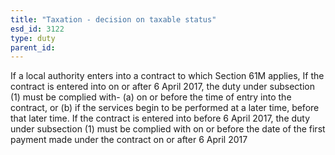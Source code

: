 ```yaml
---
title: "Taxation - decision on taxable status"
esd_id: 3122
type: duty
parent_id:  
---
```


If a local authority enters into a contract to which Section 61M applies, If the contract is entered into on or after 6 April 2017, the duty under subsection (1) must be complied with-
(a)     on or before the time of entry into the contract, or
(b)     if the services begin to be performed at a later time, before that later time.
If the contract is entered into before 6 April 2017, the duty under subsection (1) must be complied with on or before the date of the first payment made under the contract on or after 6 April 2017

